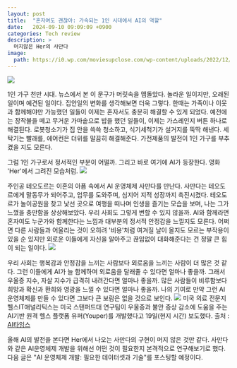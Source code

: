 ```yaml
---
layout: post
title:  "혼자여도 괜찮아: 가속되는 1인 시대에서 AI의 역할"
date:   2024-09-10 09:09:09 +0900
categories: Tech review
description: >
  머지않은 Her의 사만다
image: 
  path: https://i0.wp.com/moviesupclose.com/wp-content/uploads/2022/12/20131205_her_theatricaltrailer2.jpg?fit=960%2C540&ssl=1
---
```


![](https://velog.velcdn.com/images/sungrok7/post/0b58007e-1296-4e98-afc6-1f08e2af041e/image.png)

1인 가구 천만 시대. 뉴스에서 본 이 문구가 머릿속을 맴돌았다. 놀라운 일이지만, 오래된 일이며 예견된 일이다.
집안일의 변화를 생각해보면 더욱 그렇다. 한때는 가족이나 이웃과 함께해야만 가능했던 일들이 이제는 혼자서도 충분히 해결할 수 있게 되었다. 예전에는 장작불을 떼고 무거운 가마솥으로 밥을 했던 일들이, 이제는 가스레인지 버튼 하나로 해결된다. 로봇청소기가 집 안을 쓱쓱 청소하고, 식기세척기가 설거지를 뚝딱 해낸다. 세탁기는 빨래를, 에어컨은 더위를 말끔히 해결해준다. 가전제품의 발전이 1인 가구를 부추겼을 지도 모른다.

그럼 1인 가구로서 정서적인 부분이 어떨까. 그리고 바로 여기에 AI가 등장한다. 영화 'Her'에서 그려진 모습처럼.
![](https://velog.velcdn.com/images/sungrok7/post/57b7eca5-39f9-4354-8995-0cf32bd7c4aa/image.png)


주인공 테오도르는 이혼의 아픔 속에서 AI 운영체제 사만다를 만난다. 사만다는 테오도르에게 말동무가 되어주고, 업무를 도와주며, 심지어 지적 성장까지 촉진시켰다. 테오도르가 놀이공원을 찾고 낯선 곳으로 여행을 떠나며 인생을 즐기는 모습을 보며, 나는 그가 느꼈을 충만함을 상상해보았다.
우리 사회도 그렇게 변할 수 있지 않을까. AI와 함께라면 혼자여도 누군가와 함께한다는 느낌과 대부분의 정서적 안정감을 느낄지도 모른다. 어쩌면 다른 사람들과 어울리는 것이 오히려 '비용'처럼 여겨질 날이 올지도 모르는 부작용이 있을 순 있지만 외로운 이들에게 자신을 알아주고 끊임없이 대화해준다는 건 정말 큰 힘이 되는 일이다.
![](https://velog.velcdn.com/images/sungrok7/post/dfbfb402-cb42-44b2-beb6-bc357bc6fbef/image.png)

우리 사회는 행복감과 안정감을 느끼는 사람보다 외로움을 느끼는 사람이 더 많은 것 같다. 그런 이들에게 AI가 늘 함께하며 외로움을 달래줄 수 있다면 얼마나 좋을까. 그래서 우울증 지수, 자살 지수가 급격히 내려간다면 얼마나 좋을까. 많은 사람들이 비루함보다 희망과 확신과 환희와 영광을 느낄 수 있다면 얼마나 좋을까. 나의 기여로 만약 그런 AI 운영체제를 만들 수 있다면 그보다 큰 보람은 없을 것으로 보인다.
![](https://velog.velcdn.com/images/sungrok7/post/40989b5b-f7a9-4c41-a075-78a0441faec4/image.png)
미국 의료 전문지 헬스IT애널리틱스는 미국 스탠퍼드대 연구팀이 우울증과 불안 증상 감소에 도움을 주는 AI기반 원격 헬스 플랫폼 유퍼(Youper)를 개발했다고 19일(현지 시간) 보도했다.  출처 : [AI타임스](https://www.aitimes.com/news/articleView.html?idxno=139776)

올해 AI의 발전을 본다면 Her에서 나오는 사만다의 구현이 머지 않은 것만 같다. 사만다와 같은 AI운영체제 개발을 위해선 어떤 것이 필요한지 본격적으로 연구해보기로 했다. 다음 글은 "AI 운영체제 개발: 필요한 데이터셋과 기술"를 포스팅할 예정이다.

[jekyll-docs]: https://jekyllrb.com/docs/home
[jekyll-gh]:   https://github.com/jekyll/jekyll
[jekyll-talk]: https://talk.jekyllrb.com/